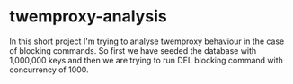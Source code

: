 # twemproxy-analysis
In this short project I'm trying to analyse twemproxy behaviour in the case of blocking commands. So first we have seeded the database with 1,000,000 keys and then we are trying to run DEL blocking command with concurrency of 1000. 
